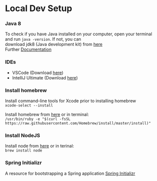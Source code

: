 # Local Dev Setup

### Java 8
To check if you have Java installed on your computer, open your terminal and run `java -version`. If not, you can  
download jdk8 (Java development kit) from [here](https://www.oracle.com/technetwork/java/javase/downloads/jdk8-downloads-2133151.html)  
Further [Documentation](https://docs.oracle.com/javase/10/install/installation-jdk-and-jre-macos.htm#JSJIG-GUID-F575EB4A-70D3-4AB4-A20E-DBE95171AB5F)

### IDEs
- VSCode (Download [here](https://code.visualstudio.com/download))
- IntelliJ Ultimate (Download [here](https://www.jetbrains.com/idea/download/#section=mac))


### Install homebrew
Install command-line tools for Xcode prior to installing homebrew  
`xcode-select --install`

Install homebrew from [here](https://brew.sh/) or in terminal:  
`/usr/bin/ruby -e "$(curl -fsSL https://raw.githubusercontent.com/Homebrew/install/master/install)"`

### Install NodeJS
Install node from [here](https://nodejs.org/en/) or in terinal:  
`brew install node`

### Spring Initializr
A resource for bootstrapping a Spring application [Spring Initializr](https://start.spring.io/) 

